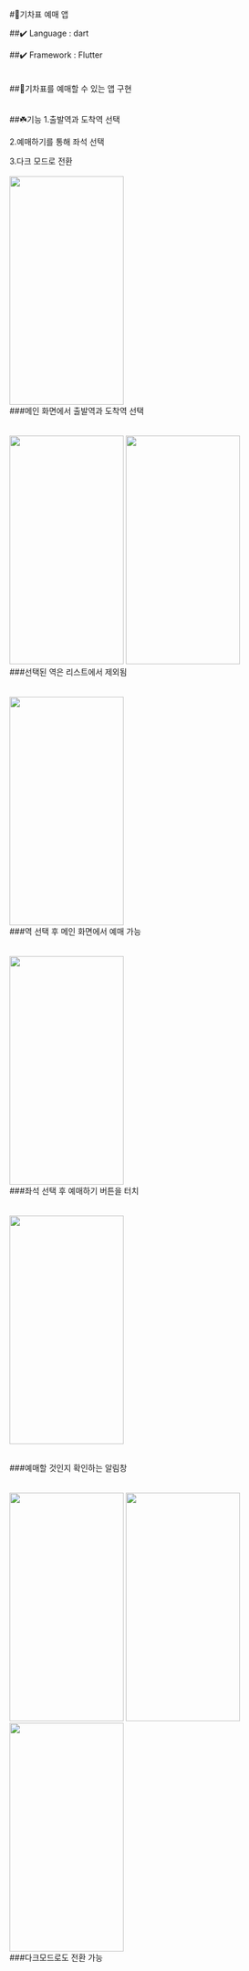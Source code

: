 #🚅기차표 예매 앱


##✔️ Language : dart

##✔️ Framework : Flutter
</br>
</br>
</br>
##🎫기차표를 예매할 수 있는 앱 구현
</br>
</br>
</br>
##☘️기능
1.출발역과 도착역 선택

2.예매하기를 통해 좌석 선택

3.다크 모드로 전환
</br>
</br>
<img src = "https://github.com/user-attachments/assets/357f90b8-deb5-4d8b-abb4-28dddd1180e9" width="200" height="400">
</br>
###메인 화면에서 출발역과 도착역 선택
</br>
</br>
</br>
<img src = "https://github.com/user-attachments/assets/e33aa1ec-dfaf-4343-96c7-527f8897d37c" width="200" height="400">
<img src = "https://github.com/user-attachments/assets/07a2d68b-8a8c-4a71-a6a7-a17e1fdcca7d" width="200" height="400">
</br>
###선택된 역은 리스트에서 제외됨
</br>
</br>
</br>
<img src = "https://github.com/user-attachments/assets/5464c7fd-675d-4601-9f51-f8acd93a63c7" width="200" height="400">
</br>
###역 선택 후 메인 화면에서 예매 가능
</br>
</br>
</br>
<img src = "https://github.com/user-attachments/assets/d8cfbd48-6b65-4c22-b36f-d6f5f5e4da9b" width="200" height="400">
</br>
###좌석 선택 후 예매하기 버튼을 터치
</br>
</br>
</br>
<img src = "https://github.com/user-attachments/assets/cad2732e-32e7-48b4-80aa-e6e8442d5cbd" width="200" height="400">

</br>
###예매할 것인지 확인하는 알림창
</br>
</br>
</br>
<img src = "https://github.com/user-attachments/assets/67415deb-efce-4e71-a200-1bf866d9603e" width="200" height="400">
<img src = "https://github.com/user-attachments/assets/7f20fd17-f0ff-4329-86b2-b94cced122ae" width="200" height="400">
<img src = "https://github.com/user-attachments/assets/417da5ed-6e54-46ce-b330-5087128387a6" width="200" height="400">


</br>
###다크모드로도 전환 가능
</br>
</br>
</br>


